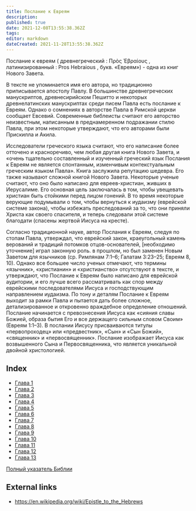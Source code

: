 ```yaml
---
title: Послание к Евреям
description: 
published: true
date: 2021-12-08T13:55:38.362Z
tags: 
editor: markdown
dateCreated: 2021-11-28T13:55:38.362Z
---
```


Послание к евреям ( древнегреческий : Πρὸς Ἑβραίους , латинизированный : Pros Hebraious , букв. «Евреям») - одна из книг Нового Завета.

В тексте не упоминается имя его автора, но традиционно приписывается апостолу Павлу. В большинстве древнегреческих манускриптов, древнесирийском Пешитто и некоторых древнелатинских манускриптах среди писем Павла есть послание к Евреям. Однако о сомнениях в авторстве Павла в Римской церкви сообщает Евсевий. Современные библеисты считают его авторство неизвестным, написанным в преднамеренном подражании стилю Павла, при этом некоторые утверждают, что его авторами были Прискилла и Акила.

Исследователи греческого языка считают, что его написание более отточено и красноречиво, чем любая другая книга Нового Завета, и «очень тщательно составленный и изученный греческий язык Послания к Евреям не является спонтанным, изменчивым контекстуальным греческим языком Павла». Книга заслужила репутацию шедевра. Его также называют сложной книгой Нового Завета. Некоторые ученые считают, что оно было написано для евреев-христиан, живших в Иерусалиме. Его основная цель заключалась в том, чтобы увещевать христиан быть стойкими перед лицом гонений. В то время некоторые верующие подумывали о том, чтобы вернуться к иудаизму (еврейской системе закона), чтобы избежать преследований за то, что они приняли Христа как своего спасителя, и теперь следовали этой системе благодати (спасены жертвой Иисуса на кресте).

Согласно традиционной науке, автор Послания к Евреям, следуя по стопам Павла, утверждал, что еврейский закон, краеугольный камень верований и традиций потомков отцов-основателей, [необходимо уточнение] играл законную роль. в прошлом, но был заменен Новым Заветом для язычников (ср. Римлянам 7:1–6; Галатам 3:23–25; Евреям 8, 10). Однако все большее число ученых отмечают, что термины «язычник», «христианин» и «христианство» отсутствуют в тексте, и утверждают, что Послание к Евреям было написано для еврейской аудитории, и его лучше всего рассматривать как спор между еврейскими последователями Иисуса и господствующим направлением иудаизма. По тону и деталям Послание к Евреям выходит за рамки Павла и пытается дать более сложное, детализированное и откровенно враждебное определение отношений. Послание начинается с превознесения Иисуса как «сияния славы Божией, образа бытия Его и все держащего сильным словом Своим» (Евреям 1:1–3). В послании Иисусу присваиваются титулы «первопроходец» или «предвестник», «Сын» и «Сын Божий», «священник» и «первосвященник». Послание изображает Иисуса как возвышенного Сына и Первосвященника, что является уникальной двойной христологией.

## Index

- [Глава 1](/ru/Bible/Hebrews/1)
- [Глава 2](/ru/Bible/Hebrews/2)
- [Глава 3](/ru/Bible/Hebrews/3)
- [Глава 4](/ru/Bible/Hebrews/4)
- [Глава 5](/ru/Bible/Hebrews/5)
- [Глава 6](/ru/Bible/Hebrews/6)
- [Глава 7](/ru/Bible/Hebrews/7)
- [Глава 8](/ru/Bible/Hebrews/8)
- [Глава 9](/ru/Bible/Hebrews/9)
- [Глава 10](/ru/Bible/Hebrews/10)
- [Глава 11](/ru/Bible/Hebrews/11)
- [Глава 12](/ru/Bible/Hebrews/12)
- [Глава 13](/ru/Bible/Hebrews/13)


[Полный указатель Библии](/ru/index/bible)


## External links

- https://en.wikipedia.org/wiki/Epistle_to_the_Hebrews